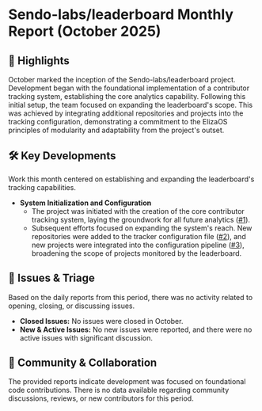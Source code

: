 # Sendo-labs/leaderboard Monthly Report (October 2025)

## 🚀 Highlights
October marked the inception of the Sendo-labs/leaderboard project. Development began with the foundational implementation of a contributor tracking system, establishing the core analytics capability. Following this initial setup, the team focused on expanding the leaderboard's scope. This was achieved by integrating additional repositories and projects into the tracking configuration, demonstrating a commitment to the ElizaOS principles of modularity and adaptability from the project's outset.

## 🛠️ Key Developments
Work this month centered on establishing and expanding the leaderboard's tracking capabilities.

-   **System Initialization and Configuration**
    -   The project was initiated with the creation of the core contributor tracking system, laying the groundwork for all future analytics ([#1](https://github.com/Sendo-labs/leaderboard/pull/1)).
    -   Subsequent efforts focused on expanding the system's reach. New repositories were added to the tracker configuration file ([#2](https://github.com/Sendo-labs/leaderboard/pull/2)), and new projects were integrated into the configuration pipeline ([#3](https://github.com/Sendo-labs/leaderboard/pull/3)), broadening the scope of projects monitored by the leaderboard.

## 🐛 Issues & Triage
Based on the daily reports from this period, there was no activity related to opening, closing, or discussing issues.

-   **Closed Issues:** No issues were closed in October.
-   **New & Active Issues:** No new issues were reported, and there were no active issues with significant discussion.

## 💬 Community & Collaboration
The provided reports indicate development was focused on foundational code contributions. There is no data available regarding community discussions, reviews, or new contributors for this period.